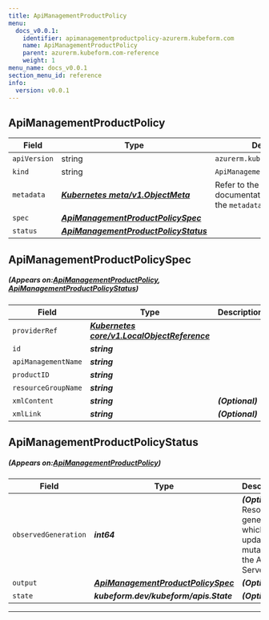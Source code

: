 ```yaml
---
title: ApiManagementProductPolicy
menu:
  docs_v0.0.1:
    identifier: apimanagementproductpolicy-azurerm.kubeform.com
    name: ApiManagementProductPolicy
    parent: azurerm.kubeform.com-reference
    weight: 1
menu_name: docs_v0.0.1
section_menu_id: reference
info:
  version: v0.0.1
---
```


## ApiManagementProductPolicy
| Field | Type | Description |
| ------ | ----- | ----------- |
| `apiVersion` | string | `azurerm.kubeform.com/v1alpha1` |
|    `kind` | string | `ApiManagementProductPolicy` |
| `metadata` | ***[Kubernetes meta/v1.ObjectMeta](https://kubernetes.io/docs/reference/generated/kubernetes-api/v1.13/#objectmeta-v1-meta)***|Refer to the Kubernetes API documentation for the fields of the `metadata` field.|
| `spec` | ***[ApiManagementProductPolicySpec](#ApiManagementProductPolicySpec)***||
| `status` | ***[ApiManagementProductPolicyStatus](#ApiManagementProductPolicyStatus)***||
## ApiManagementProductPolicySpec
##### (Appears on:[ApiManagementProductPolicy](#ApiManagementProductPolicy), [ApiManagementProductPolicyStatus](#ApiManagementProductPolicyStatus))
| Field | Type | Description |
| ------ | ----- | ----------- |
| `providerRef` | ***[Kubernetes core/v1.LocalObjectReference](https://kubernetes.io/docs/reference/generated/kubernetes-api/v1.13/#localobjectreference-v1-core)***||
| `id` | ***string***||
| `apiManagementName` | ***string***||
| `productID` | ***string***||
| `resourceGroupName` | ***string***||
| `xmlContent` | ***string***| ***(Optional)*** |
| `xmlLink` | ***string***| ***(Optional)*** |
## ApiManagementProductPolicyStatus
##### (Appears on:[ApiManagementProductPolicy](#ApiManagementProductPolicy))
| Field | Type | Description |
| ------ | ----- | ----------- |
| `observedGeneration` | ***int64***| ***(Optional)*** Resource generation, which is updated on mutation by the API Server.|
| `output` | ***[ApiManagementProductPolicySpec](#ApiManagementProductPolicySpec)***| ***(Optional)*** |
| `state` | ***kubeform.dev/kubeform/apis.State***| ***(Optional)*** |
---
